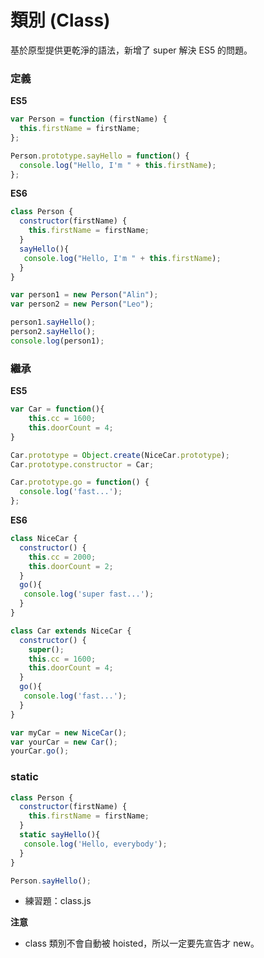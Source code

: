 # 類別 (Class)

基於原型提供更乾淨的語法，新增了 super 解決 ES5 的問題。

### 定義

**ES5**

```js
var Person = function (firstName) {
  this.firstName = firstName;
};

Person.prototype.sayHello = function() {
  console.log("Hello, I'm " + this.firstName);
};
```

**ES6**

```js
class Person {
  constructor(firstName) {
   	this.firstName = firstName; 
  }
  sayHello(){
   console.log("Hello, I'm " + this.firstName);
  }
}
```

```js
var person1 = new Person("Alin");
var person2 = new Person("Leo");

person1.sayHello();
person2.sayHello();
console.log(person1);
```

### 繼承

**ES5**

```js
var Car = function(){
   	this.cc = 1600; 
    this.doorCount = 4;
}

Car.prototype = Object.create(NiceCar.prototype);
Car.prototype.constructor = Car;

Car.prototype.go = function() {
  console.log('fast...');
};
```

**ES6**

```js
class NiceCar {
  constructor() {
   	this.cc = 2000; 
    this.doorCount = 2;
  }
  go(){
   console.log('super fast...');
  }
}

class Car extends NiceCar {
  constructor() {
    super();
   	this.cc = 1600; 
    this.doorCount = 4;
  }
  go(){
   console.log('fast...');
  }
}
```

```js
var myCar = new NiceCar();
var yourCar = new Car();
yourCar.go();
```

### static

```js
class Person {
  constructor(firstName) {
   	this.firstName = firstName; 
  }
  static sayHello(){
   console.log('Hello, everybody');
  }
}

Person.sayHello();
```

* 練習題：class.js

**注意**

* class 類別不會自動被 hoisted，所以一定要先宣告才 new。